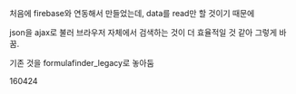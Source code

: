 처음에 firebase와 연동해서 만들었는데, data를 read만 할 것이기 때문에 

json을 ajax로 불러 브라우저 자체에서 검색하는 것이 더 효율적일 것 같아 그렇게 바꿈.

기존 것을 formulafinder_legacy로 놓아둠

160424